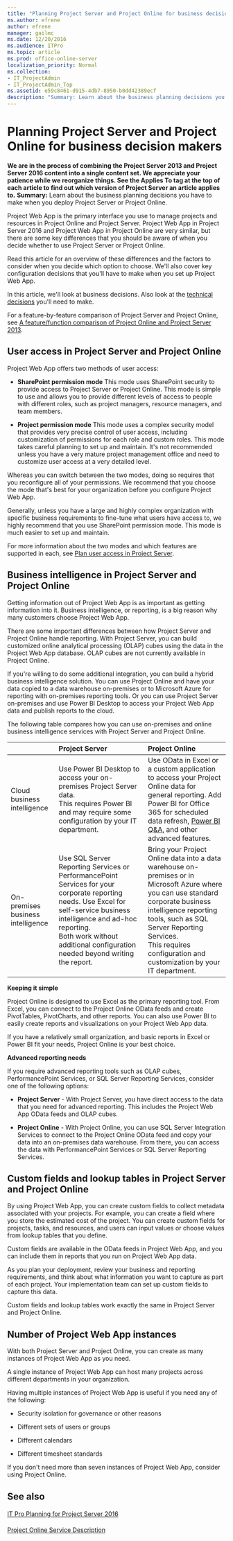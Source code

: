 ```yaml
---
title: "Planning Project Server and Project Online for business decision makers"
ms.author: efrene
author: efrene
manager: gailmc
ms.date: 12/20/2016
ms.audience: ITPro
ms.topic: article
ms.prod: office-online-server
localization_priority: Normal
ms.collection:
- IT_ProjectAdmin
- IT_ProjectAdmin_Top
ms.assetid: e59c8461-d915-4db7-8950-b0dd42389ecf
description: "Summary: Learn about the business planning decisions you have to make when you deploy Project Server or Project Online."
---
```


# Planning Project Server and Project Online for business decision makers
 **We are in the process of combining the Project Server 2013 and Project Server 2016 content into a single content set. We appreciate your patience while we reorganize things. See the Applies To tag at the top of each article to find out which version of Project Server an article applies to.**
 **Summary:** Learn about the business planning decisions you have to make when you deploy Project Server or Project Online.
  
Project Web App is the primary interface you use to manage projects and resources in Project Online and Project Server. Project Web App in Project Server 2016 and Project Web App in Project Online are very similar, but there are some key differences that you should be aware of when you decide whether to use Project Server or Project Online.
  
Read this article for an overview of these differences and the factors to consider when you decide which option to choose. We'll also cover key configuration decisions that you'll have to make when you set up Project Web App.
  
In this article, we'll look at business decisions. Also look at the [technical decisions](planning-project-server-and-project-online-for-technical-decision-makers.md) you'll need to make.
  
For a feature-by-feature comparison of Project Server and Project Online, see [A feature/function comparison of Project Online and Project Server 2013](http://technet.microsoft.com/library/f86ebfbb-0e55-420a-8718-66c27467eeb0.aspx).
  
## User access in Project Server and Project Online

Project Web App offers two methods of user access:
  
- **SharePoint permission mode** This mode uses SharePoint security to provide access to Project Server or Project Online. This mode is simple to use and allows you to provide different levels of access to people with different roles, such as project managers, resource managers, and team members.
    
- **Project permission mode** This mode uses a complex security model that provides very precise control of user access, including customization of permissions for each role and custom roles. This mode takes careful planning to set up and maintain. It's not recommended unless you have a very mature project management office and need to customize user access at a very detailed level.
    
Whereas you can switch between the two modes, doing so requires that you reconfigure all of your permissions. We recommend that you choose the mode that's best for your organization before you configure Project Web App.
  
Generally, unless you have a large and highly complex organization with specific business requirements to fine-tune what users have access to, we highly recommend that you use SharePoint permission mode. This mode is much easier to set up and maintain.
  
For more information about the two modes and which features are supported in each, see [Plan user access in Project Server](plan-user-access-in-project-server.md).
  
## Business intelligence in Project Server and Project Online

Getting information out of Project Web App is as important as getting information into it. Business intelligence, or reporting, is a big reason why many customers choose Project Web App.
  
There are some important differences between how Project Server and Project Online handle reporting. With Project Server, you can build customized online analytical processing (OLAP) cubes using the data in the Project Web App database. OLAP cubes are not currently available in Project Online.
  
If you're willing to do some additional integration, you can build a hybrid business intelligence solution. You can use Project Online and have your data copied to a data warehouse on-premises or to Microsoft Azure for reporting with on-premises reporting tools. Or you can use Project Server on-premises and use Power BI Desktop to access your Project Web App data and publish reports to the cloud.
  
The following table compares how you can use on-premises and online business intelligence services with Project Server and Project Online.
  
||**Project Server**|**Project Online**|
|:-----|:-----|:-----|
|Cloud business intelligence  <br/> |Use Power BI Desktop to access your on-premises Project Server data.  <br/> This requires Power BI and may require some configuration by your IT department.  <br/> |Use OData in Excel or a custom application to access your Project Online data for general reporting. Add Power BI for Office 365 for scheduled data refresh, [Power BI Q&amp;A](https://go.microsoft.com/fwlink/p/?LinkId=511996), and other advanced features.  <br/> |
|On-premises business intelligence  <br/> |Use SQL Server Reporting Services or PerformancePoint Services for your corporate reporting needs. Use Excel for self-service business intelligence and ad-hoc reporting.  <br/> Both work without additional configuration needed beyond writing the report.  <br/> |Bring your Project Online data into a data warehouse on-premises or in Microsoft Azure where you can use standard corporate business intelligence reporting tools, such as SQL Server Reporting Services.  <br/> This requires configuration and customization by your IT department.  <br/> |
   
 **Keeping it simple**
  
Project Online is designed to use Excel as the primary reporting tool. From Excel, you can connect to the Project Online OData feeds and create PivotTables, PivotCharts, and other reports. You can also use Power BI to easily create reports and visualizations on your Project Web App data.
  
If you have a relatively small organization, and basic reports in Excel or Power BI fit your needs, Project Online is your best choice.
  
 **Advanced reporting needs**
  
If you require advanced reporting tools such as OLAP cubes, PerformancePoint Services, or SQL Server Reporting Services, consider one of the following options:
  
- **Project Server** - With Project Server, you have direct access to the data that you need for advanced reporting. This includes the Project Web App OData feeds and OLAP cubes.
    
- **Project Online** - With Project Online, you can use SQL Server Integration Services to connect to the Project Online OData feed and copy your data into an on-premises data warehouse. From there, you can access the data with PerformancePoint Services or SQL Server Reporting Services.
    
## Custom fields and lookup tables in Project Server and Project Online

By using Project Web App, you can create custom fields to collect metadata associated with your projects. For example, you can create a field where you store the estimated cost of the project. You can create custom fields for projects, tasks, and resources, and users can input values or choose values from lookup tables that you define.
  
Custom fields are available in the OData feeds in Project Web App, and you can include them in reports that you run on Project Web App data.
  
As you plan your deployment, review your business and reporting requirements, and think about what information you want to capture as part of each project. Your implementation team can set up custom fields to capture this data.
  
Custom fields and lookup tables work exactly the same in Project Server and Project Online.
  
## Number of Project Web App instances

With both Project Server and Project Online, you can create as many instances of Project Web App as you need.
  
A single instance of Project Web App can host many projects across different departments in your organization.
  
Having multiple instances of Project Web App is useful if you need any of the following:
  
- Security isolation for governance or other reasons
    
- Different sets of users or groups
    
- Different calendars
    
- Different timesheet standards
    
If you don't need more than seven instances of Project Web App, consider using Project Online.
  
## See also

#### 

[IT Pro Planning for Project Server 2016](it-pro-planning-for-project-server-2016.md)
#### 

[Project Online Service Description](https://go.microsoft.com/fwlink/p/?LinkId=321214)

